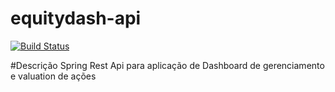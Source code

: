 # equitydash-api
[![Build Status](https://travis-ci.org/paulo-manzone/equitydash-api.svg?branch=master)](https://travis-ci.org/paulo-manzone/equitydash-api)

#Descrição
Spring Rest Api para aplicação de Dashboard de gerenciamento e valuation de ações







